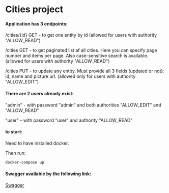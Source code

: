 # Cities project

#### Application has 3 endpoints:

/cities/{id} GET - to get one entity by id (allowed for users with authority "ALLOW_READ")

/cities GET - to get paginated list af all cities. Here you can specify page number and items per page.
Also case-sensitive search is available. (allowed for users with authority "ALLOW_READ")

/cities PUT - to update any entity. Must provide all 3 fields (updated or not): id, name and picture url.
(allowed only for users with authority "ALLOW_EDIT")

#### There are 2 users already exist:

"admin" - with password "admin" and both authorities "ALLOW_EDIT" and "ALLOW_READ"

"user" - with password "user" and authority "ALLOW_READ"


#### to start: 

Need to have installed docker.

Then run:

```sh
docker-compose up
```

#### Swagger available by the following link:
[Swagger](http://localhost:8080/swagger-ui/index.html#/)
